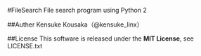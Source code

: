 #FileSearch
File search program using Python 2

##Auther
Kensuke Kousaka（@kensuke_linx）

##License
This software is released under the **MIT License**, see LICENSE.txt